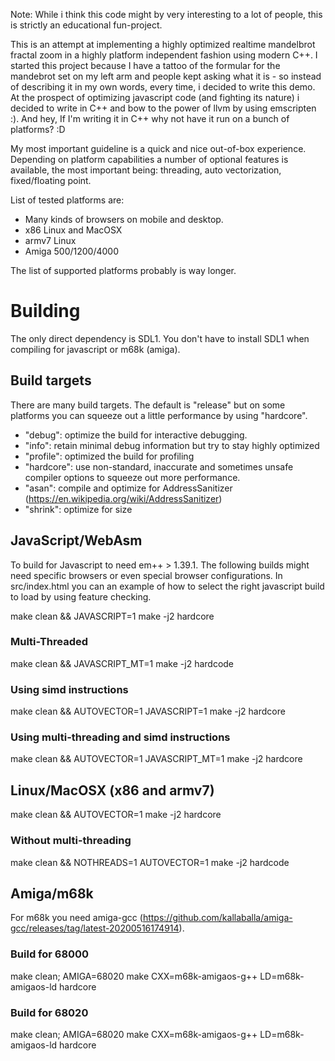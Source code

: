 Note: While i think this code might by very interesting to a lot of people, this is strictly an educational fun-project.

This is an attempt at implementing a highly optimized realtime mandelbrot fractal zoom in a highly platform independent fashion using modern C++. I started this project because I have a tattoo of the formular for the mandebrot set on my left arm and people kept asking what it is - so instead of describing it in my own words, every time, i decided to write this demo. At the prospect of optimizing javascript code (and fighting its nature) i decided to write in C++ and bow to the power of llvm by using emscripten :). And hey, If I'm writing it in C++ why not have it run on a bunch of platforms? :D

My most important guideline is a quick and nice out-of-box experience. Depending on platform capabilities a number of optional features is available, the most important being: threading, auto vectorization, fixed/floating point.

List of tested platforms are:
- Many kinds of browsers on mobile and desktop.
- x86 Linux and MacOSX
- armv7 Linux
- Amiga 500/1200/4000

The list of supported platforms probably is way longer.

# Building

The only direct dependency is SDL1. You don't have to install SDL1 when compiling for javascript or m68k (amiga).

## Build targets

There are many build targets. The default is "release" but on some platforms you can squeeze out a little performance by using "hardcore".

* "debug": optimize the build for interactive debugging.
* "info": retain minimal debug information but try to stay highly optimized
* "profile": optimized the build for profiling
* "hardcore": use non-standard, inaccurate and sometimes unsafe compiler options to squeeze out more performance.
* "asan": compile and optimize for AddressSanitizer (https://en.wikipedia.org/wiki/AddressSanitizer)
* "shrink": optimize for size

## JavaScript/WebAsm
To build for Javascript to need em++ > 1.39.1. The following builds might need specific browsers or even special browser configurations. In src/index.html you can an example of how to select the right javascript build to load by using feature checking.

make clean && JAVASCRIPT=1 make -j2 hardcore

### Multi-Threaded 

make clean && JAVASCRIPT_MT=1 make -j2 hardcode

### Using simd instructions

make clean && AUTOVECTOR=1 JAVASCRIPT=1 make -j2 hardcore

### Using multi-threading and simd instructions

make clean && AUTOVECTOR=1 JAVASCRIPT_MT=1 make -j2 hardcore

## Linux/MacOSX (x86 and armv7)

make clean && AUTOVECTOR=1 make -j2 hardcore

### Without multi-threading

make clean && NOTHREADS=1 AUTOVECTOR=1 make -j2 hardcode

## Amiga/m68k

For m68k you need amiga-gcc (https://github.com/kallaballa/amiga-gcc/releases/tag/latest-20200516174914).

### Build for 68000

make clean; AMIGA=68020 make CXX=m68k-amigaos-g++ LD=m68k-amigaos-ld hardcore

### Build for 68020

make clean; AMIGA=68020 make CXX=m68k-amigaos-g++ LD=m68k-amigaos-ld hardcore



